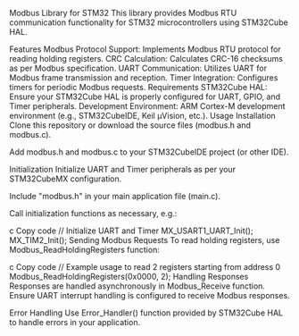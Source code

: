 Modbus Library for STM32
This library provides Modbus RTU communication functionality for STM32 microcontrollers using STM32Cube HAL.

Features
Modbus Protocol Support: Implements Modbus RTU protocol for reading holding registers.
CRC Calculation: Calculates CRC-16 checksums as per Modbus specification.
UART Communication: Utilizes UART for Modbus frame transmission and reception.
Timer Integration: Configures timers for periodic Modbus requests.
Requirements
STM32Cube HAL: Ensure your STM32Cube HAL is properly configured for UART, GPIO, and Timer peripherals.
Development Environment: ARM Cortex-M development environment (e.g., STM32CubeIDE, Keil µVision, etc.).
Usage
Installation
Clone this repository or download the source files (modbus.h and modbus.c).

Add modbus.h and modbus.c to your STM32CubeIDE project (or other IDE).

Initialization
Initialize UART and Timer peripherals as per your STM32CubeMX configuration.

Include "modbus.h" in your main application file (main.c).

Call initialization functions as necessary, e.g.:

c
Copy code
// Initialize UART and Timer
MX_USART1_UART_Init();
MX_TIM2_Init();
Sending Modbus Requests
To read holding registers, use Modbus_ReadHoldingRegisters function:

c
Copy code
// Example usage to read 2 registers starting from address 0
Modbus_ReadHoldingRegisters(0x0000, 2);
Handling Responses
Responses are handled asynchronously in Modbus_Receive function. Ensure UART interrupt handling is configured to receive Modbus responses.

Error Handling
Use Error_Handler() function provided by STM32Cube HAL to handle errors in your application.
